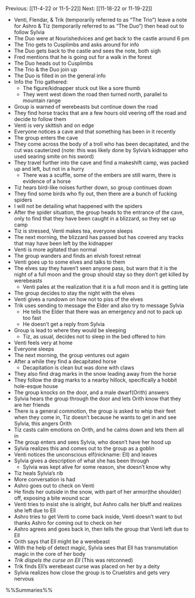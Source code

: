 Previous: [[11-4-22 or 11-5-22]]
Next: [[11-18-22 or 11-19-22]]

- Venti, Flendar, & Trik (temporarily referred to as “The Trio”) leave a note for Ashro & Tiz (temporarily referred to as “The Duo”) then head out to follow Sylvia
- The Duo were at Nourishedvices and get back to the castle around 6 pm
- The Trio gets to Cusplimbs and asks around for info
- The Duo gets back to the castle and sees the note, both sigh
- Fred mentions that he is going out for a walk in the forest
- The Duo heads out to Cusplimbs 
- The Trio & the Duo join up
- The Duo is filled in on the general info
- Info the Trio gathered:
	- The figure/kidnapper stuck out like a sore thumb
	- They went west down the road then turned north, parallel to mountain range
- Group is warned of werebeasts but continue down the road
- They find horse tracks that are a few hours old veering off the road and decide to follow them
- Venti is very skittish and on edge
- Everyone notices a cave and that something has been in it recently
- The group enters the cave
- They come across the body of a troll who has been decapitated, and the cut was cauterized (note: this was likely done by Sylvia’s kidnapper who used searing smite on his sword)
- They travel further into the cave and find a makeshift camp, was packed up and left, but not in a hurry
	- There was a scuffle, some of the embers are still warm, there is evidence of a horse
- Tiz hears bird-like noises further down, so group continues down
- They find some birds who fly out, then there are a bunch of fucking spiders
- I will not be detailing what happened with the spiders
- After the spider situation, the group heads to the entrance of the cave, only to find that they have been caught in a blizzard, so they set up camp
- Tiz is stressed, Venti makes tea, everyone sleeps
- The next morning, the blizzard has passed but has covered any tracks that may have been left by the kidnapper
- Venti is more agitated than normal
- The group wanders and finds an elvish forest retreat
- Venti goes up to some elves and talks to them
- The elves say they haven’t seen anyone pass, but warn that it is the night of a full moon and the group should stay so they don’t get killed by werebeasts
	- Venti pales at the realization that it is a full moon and it is getting late
- The group decides to stay the night with the elves
- Venti gives a rundown on how not to piss of the elves
- Trik uses sending to message the Elder and also try to message Sylvia
	- He tells the Elder that there was an emergency and not to pack up too fast
	- He doesn’t get a reply from Sylvia
- Group is lead to where they would be sleeping
	- Tiz, as usual, decides not to sleep in the bed offered to him
- Venti feels very at home
- Everyone sleeps 
- The next morning, the group ventures out again
- After a while they find a decapitated horse
	- Decapitation is clean but was done with claws
- They also find drag marks in the snow leading away from the horse
- They follow the drag marks to a nearby hillock, specifically a hobbit hole-esque house
- The group knocks on the door, and a male dwarf(Orith) answers
- Sylvia hears the group through the door and lets Orith know that they are her friends
- There is a general commotion, the group is asked to whip their feet when they come in, Tiz doesn’t because he wants to get in and see Sylvia, this angers Orith
- Tiz casts calm emotions on Orith, and he calms down and lets them all in
- The group enters and sees Sylvia, who doesn’t have her hood up
- Sylvia realizes this and comes out to the group as a goblin
- Venti notices the unconscious elf(nickname: Ell) and leaves
- Sylvia gives a description of what she has been through 
	- Sylvia was kept alive for some reason, she doesn’t know why
- Tiz heals Sylvia’s rib
- More conversation is had
- Ashro goes out to check on Venti
- He finds her outside in the snow, with part of her armor(the shoulder) off, exposing a bite wound scar
- Venti tries to insist she is alright, but Ashro calls her bluff and realizes she left due to Ell
- Ashro tries to get Venti to come back inside, Venti doesn’t want to but thanks Ashro for coming out to check on her
- Ashro agrees and goes back in, then tells the group that Venti left due to Ell
- Orith says that Ell might be a werebeast
- With the help of detect magic, Sylvia sees that Ell has transmutation magic in the core of her body
- *Trik dispels the curse on Ell* (This was retconned)
- Trik finds Ell’s werebeast curse was placed on her by a deity
- Sylvia realizes how close the group is to Cruelstirs and gets very nervous

%%Summaries%%